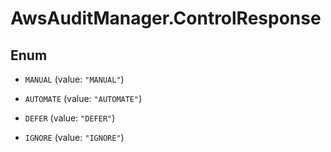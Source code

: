 # AwsAuditManager.ControlResponse

## Enum


* `MANUAL` (value: `"MANUAL"`)

* `AUTOMATE` (value: `"AUTOMATE"`)

* `DEFER` (value: `"DEFER"`)

* `IGNORE` (value: `"IGNORE"`)


